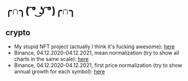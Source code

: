 # ╭∩╮( ͡° ͜ʖ ͡°)╭∩╮

## crypto

* My stupid NFT project (actually I think it's fucking awesome): [here](https://playablenftsforgeeks.com/)
* Binance, 04.12.2020-04.12.2021, mean normalization (try to show all charts in the same scale): [here](/binance.html)
* Binance, 04.12.2020-04.12.2021, first price normalization (try to show annual growth for each symbol): [here](/binance2.html)
